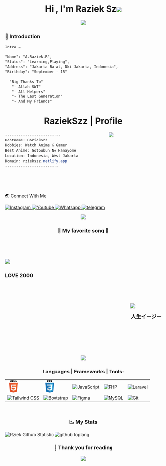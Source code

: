<!DOCTYPE html>
 <body>
  <h1 align="center">Hi , I'm Raziek Sz<img src="https://media.giphy.com/media/hvRJCLFzcasrR4ia7z/giphy.gif" width="35"></h1>
<div class="info">
<p align ="center">
 <img src= "https://files.catbox.moe/h73x0c.jpg" witdh = "100px"></img>
 
 ### 💓 Introduction
```
Intro =

"Name": "A.Raziek.R",
"Status": "Learning,Playing",
"Address": "Jakarta Barat, Dki Jakarta, Indonesia",
"Birthday": "September - 15"
   
  "Big Thanks To"
   "- Allah SWT"
   "- All Helpers"
   "- The Last Generation"
   "- And My Friends"
```
</p>
  <h1 align="center">RaziekSzz | Profile</h1>
  
  <img src="https://media.tenor.com/qLVgTQhZ4JoAAAAi/ehe-aha.gif" align = "right" width = "170"></img>
  <p width = "40">
   
```csharp
-------------------------
Hostname: RaziekSzz
Hobbies: Watch Anime & Gamer
Best Anime: Gotoubun No Hanayome
Location: Indonesia, West Jakarta
Domain: rziekszz.netlify.app
------------------------
```

</p>
 <br>
 <br>
 <br>
 
 🌏 Connect With Me

<a href="https://www.instagram.com/prz_cyber"> 
    <img src="https://img.shields.io/badge/Instagram-E4405F?style=for-the-badge&logo=instagram&logoColor=white" title="Instagram"  alt="Instagram"/>
</a>
<a href="https://www.youtube.com/@ZkrEdtz"> 
    <img src="https://img.shields.io/badge/YouTube-FF0000?style=for-the-badge&logo=youtube&logoColor=white" title="Youtube"  alt="Youtube"/>
</a>
<!-- <a href="mailto:razikrdtya@gmail.com"> 
    <img src="https://img.shields.io/badge/Gmail-D14836?style=for-the-badge&logo=gmail&logoColor=white" title="Gmail"  alt="Gmail"/>
</a> -->
<!-- <a href="https://www.github.com/lorenzxz"> 
    <img src="https://img.shields.io/badge/GitHub-100000?style=for-the-badge&logo=github&logoColor=white" title="GitHub"  alt="GitHub"/>
</a> -->
<!-- <a href="https://twitter.com/-"> 
    <img src="https://img.shields.io/badge/Twitter-1DA1F2?style=for-the-badge&logo=twitter&logoColor=white" title="Twitter"  alt="Twitter"/>
</a> -->
<a href="https://wa.me/62882196274931"> 
    <img src="https://img.shields.io/badge/Whatsapp-%231877F2.svg?style=for-the-badge&logo=Whatsapp&logoColor=white" title="Whatsapp"  alt="Whatsapp"/>
</a>
<!--<a  href="https://www.linkedin.com/company/hi-coders/">
    <img src="https://img.shields.io/badge/LinkedIn-0077B5?style=for-the-badge&logo=linkedin&logoColor=white" title="LinkedIn"  alt="LinkedIn"/>
</a>-->
<a href="https://t.me/Szzzzzkr"> 
    <img src="https://img.shields.io/badge/Telegram-000000?style=for-the-badge&logo=telegram&logoColor=white" title="telegram"  alt="telegram"/>
</a>
<br />
 <p align="center">
     <img src="https://media1.tenor.com/m/oXkW9LLAGG8AAAAC/oshi-no-ko-head-bob.gif" width="140"></img>
 </p>
 <h3 align="center">🎵 My favorite song 🎵</h3>
</div>
<div class="music" width = "140">
  <br>
<br>
<p align="left"> 
 <br>
 <a src="https://music.youtube.com/watch?v=oXZcuHIR5ko&si=EZ6TsHwvDBPlOGIO">
   <img src="https://lh3.googleusercontent.com/bZvM_5-TNxqVgcARVyglarPZHbWY9b9y4lPVuaj6cPp_WesnTs4VhJAXHyGsk-Bifs21awV4UT4OZsVC=w544-h544-l90-rj" width="100" align="left">
    </img>
   </a>
    <h3 align="left"><br>LOVE 2000</h3>
   </p>
 <br>
 <br>
 <br>
<p align="right">
  <a href="https://music.youtube.com/watch?v=ObvC7QEuqXY&si=wJB35BViP_wAKep9">
        <img src="https://lh3.googleusercontent.com/afOSAk2LNeVuemP8xalxWIAo7D1ZCb6LJlNaw5Dxe7nliR-WCtarbsr7Hm4U7Myn38bYS1eLWWXtstIWMg=w544-h544-l90-rj" width = "100" align="right"></img>
      </a>
        <h3 align="right"q><br>人生イージー</h3>
       </p>
          <br>
            <br>
        <br>
   </div>
   <br>
   <br>
   <p align="center">
         <img src="https://media1.tenor.com/m/ZtuVwa_2f1oAAAAC/kobayashi-san-chi-no-maid-dragon-anime.gif" width= "280"></img>
   </p>
  <div align="center">
  <h3>Languages | Frameworks | Tools:</h3>
  <table>
    <tr>
      <td><a href="https://www.w3.org/html/" target="_blank" rel="noreferrer"> <img src="https://raw.githubusercontent.com/devicons/devicon/master/icons/html5/html5-original-wordmark.svg" alt="html5" width="40" height="40"/> </a</td>
      <td><a href="https://www.w3schools.com/css/" target="_blank" rel="noreferrer"> <img src="https://raw.githubusercontent.com/devicons/devicon/master/icons/css3/css3-original-wordmark.svg" alt="css3" width="40" height="40"/> </a>
      <td><img width="30" src="https://user-images.githubusercontent.com/25181517/117447155-6a868a00-af3d-11eb-9cfe-245df15c9f3f.png" alt="JavaScript" title="JavaScript"/></td>
      <td><img width="30" src="https://user-images.githubusercontent.com/25181517/183570228-6a040b9f-3ddf-47a2-a201-743121dac664.png" alt="PHP" title="PHP"/></td>
      <td><img width="30" src="https://github.com/marwin1991/profile-technology-icons/assets/25181517/afcf1c98-544e-41fb-bf44-edba5e62809a" alt="Laravel" title="Laravel"/></td>
    </tr>
    <tr>
      <td><img width="30" src="https://user-images.githubusercontent.com/25181517/202896760-337261ed-ee92-4979-84c4-d4b829c7355d.png" alt="Tailwind CSS" title="Tailwind CSS"/></td>
      <td><img width="30" src="https://user-images.githubusercontent.com/25181517/183898054-b3d693d4-dafb-4808-a509-bab54cf5de34.png" alt="Bootstrap" title="Bootstrap"/></td>
      <td><img width="30" src="https://user-images.githubusercontent.com/25181517/189715289-df3ee512-6eca-463f-a0f4-c10d94a06b2f.png" alt="Figma" title="Figma"/></td>
      <td><img width="30" src="https://user-images.githubusercontent.com/25181517/183896128-ec99105a-ec1a-4d85-b08b-1aa1620b2046.png" alt="MySQL" title="MySQL"/></td>
      <td><img width="30" src="https://user-images.githubusercontent.com/25181517/192108372-f71d70ac-7ae6-4c0d-8395-51d8870c2ef0.png" alt="Git" title="Git"/></td>
    </tr>
  </table>
</div>
  <br>
   <h3 align="center">📉 My Stats</h3>

![Rziek Github Statistic](https://github-readme-stats.vercel.app/api?username=RazikSz&layout=compact&show_icons=true&theme=highcontrast&show_owner=true)
![github toplang](https://github-readme-stats.vercel.app/api/top-langs/?username=RazikSz&layout=compact&theme=highcontrast)
<br>
  <h3 align="center">🙏 Thank you for reading</h3>
  <p align="center">
      <img src="https://media1.tenor.com/m/p_Wua847HAYAAAAd/hanamaru-kindergarten-anime.gif" width= "300"></img>
  </p>
 </body>
</html>
